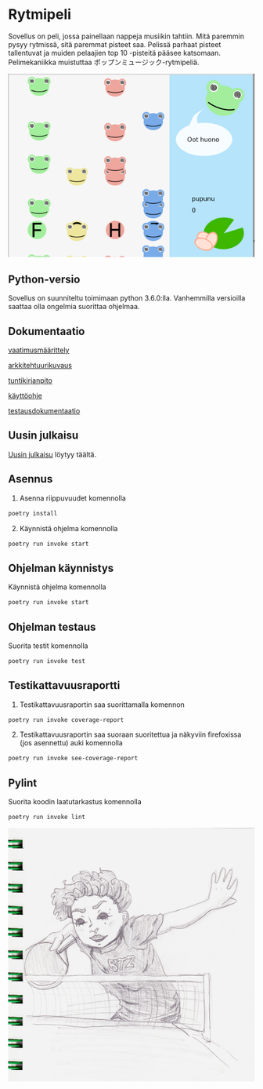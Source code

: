 # Rytmipeli

Sovellus on peli, jossa painellaan nappeja musiikin tahtiin. Mitä paremmin pysyy rytmissä, sitä paremmat pisteet saa. Pelissä parhaat pisteet tallentuvat ja muiden pelaajien top 10 -pisteitä pääsee katsomaan. Pelimekaniikka muistuttaa ポップンミュージック-rytmipeliä.

![kuva pelistä](/dokumentaatio/kuvat/demokuva.png)

## Python-versio
Sovellus on suunniteltu toimimaan python 3.6.0:lla. Vanhemmilla versioilla saattaa olla ongelmia suorittaa ohjelmaa.

## Dokumentaatio 
[vaatimusmäärittely](/dokumentaatio/vaatimusmaarittely.md)

[arkkitehtuurikuvaus](/dokumentaatio/arkkitehtuuri.md)

[tuntikirjanpito](/dokumentaatio/tuntikirjanpito.md)

[käyttöohje](/dokumentaatio/käyttöohje.md)

[testausdokumentaatio](/dokumentaatio/testaus.md)

## Uusin julkaisu
[Uusin julkaisu](https://github.com/pupunu/ot-harjoitutyo/releases/tag/viikko6) löytyy täältä.

## Asennus
1. Asenna riippuvuudet komennolla
```bash
poetry install
```

2. Käynnistä ohjelma komennolla
```bash
poetry run invoke start
```

## Ohjelman käynnistys
Käynnistä ohjelma komennolla
```bash
poetry run invoke start
```

## Ohjelman testaus
Suorita testit komennolla
```bash
poetry run invoke test
```
## Testikattavuusraportti
1. Testikattavuusraportin saa suorittamalla komennon
```bash
poetry run invoke coverage-report
```

2. Testikattavuusraportin saa suoraan suoritettua ja näkyviin firefoxissa (jos asennettu) auki komennolla
```bash
poetry run invoke see-coverage-report
```
## Pylint
Suorita koodin laatutarkastus komennolla
```bash
poetry run invoke lint
```

![kuva: betazoid alien pelaa pingistä](/data/graphics/pingis.jpg)

